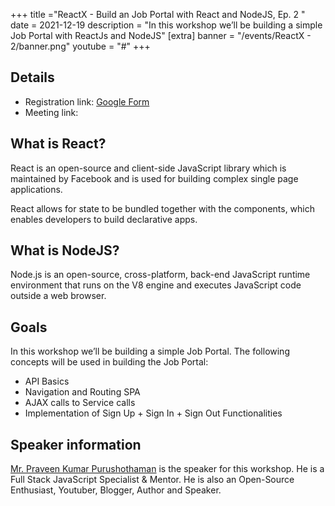 +++
title ="ReactX - Build an Job Portal with React and NodeJS, Ep. 2 "
date = 2021-12-19
description = "In this workshop we’ll be building a simple Job Portal with ReactJs and NodeJS"
[extra]
banner = "/events/ReactX - 2/banner.png"
youtube = "#"
+++

## Details

- Registration link: [Google
  Form](https://docs.google.com/forms/d/e/1FAIpQLSccwKmhwbtgewiMCzgRBajirg7edB0hVSTEdQgNWwnIl-KiHw/viewform)
- Meeting link:

## What is React?

React is an open-source and client-side JavaScript library which is
maintained by Facebook and is used for building complex single page
applications.

React allows for state to be bundled together with the components, which
enables developers to build declarative apps.

## What is NodeJS?

Node.js is an open-source, cross-platform, back-end JavaScript
runtime environment that runs on the V8 engine and executes
JavaScript code outside a web browser.

## Goals

In this workshop we’ll be building a simple Job Portal. The
following concepts will be used in building the Job Portal:

- API Basics
- Navigation and Routing SPA
- AJAX calls to Service calls
- Implementation of Sign Up + Sign In + Sign Out Functionalities

## Speaker information

[Mr. Praveen Kumar Purushothaman](https://praveen.science/) is the
speaker for this workshop. He is a Full Stack JavaScript Specialist &
Mentor. He is also an Open-Source Enthusiast, Youtuber, Blogger, Author
and Speaker.
